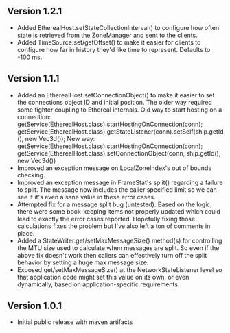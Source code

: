 Version 1.2.1
--------------
* Added EtherealHost.setStateCollectionInterval() to configure how often
    state is retrieved from the ZoneManager and sent to the clients.
* Added TimeSource.set/getOffset() to make it easier for clients to configure
    how far in history they'd like time to represent.  Defaults to -100 ms.
    

Version 1.1.1
--------------
* Added an EtherealHost.setConnectionObject() to make it easier
    to set the connections object ID and initial position.  The older
    way required some tighter coupling to Ethereal internals.
    Old way to start hosting on a connection:
        getService(EtherealHost.class).startHostingOnConnection(conn);
        getService(EtherealHost.class).getStateListener(conn).setSelf(ship.getId(), new Vec3d());
    New way:
        getService(EtherealHost.class).startHostingOnConnection(conn);
        getService(EtherealHost.class).setConnectionObject(conn, ship.getId(), new Vec3d())
* Improved an exception message on LocalZoneIndex's out of bounds checking.    
* Improved an exception message in FrameStat's split() regarding a failure to split.  The message
    now includes the caller specified limit so we can see if it's even a sane value in these
    error cases.
* Attempted fix for a message split bug (untested).  Based on the logic, there were some
    book-keeping items not properly updated which could lead to exactly the error cases
    reported.  Hopefully fixing those calculations fixes the problem but I've also left
    a ton of comments in place.
* Added a StateWriter.get/setMaxMessageSize() method(s) for controlling the MTU size used
    to calculate when messages are split.  So even if the above fix doesn't work then callers
    can effectively turn off the split behavior by setting a huge max message size.     
* Exposed get/setMaxMessageSize() at the NetworkStateListener level so that application code
    might set this value on its own, or even dynamically, based on application-specific
    requirements.


Version 1.0.1
--------------
* Initial public release with maven artifacts
